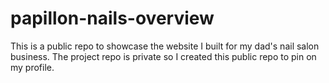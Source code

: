 # papillon-nails-overview
This is a public repo to showcase the website I built for my dad's nail salon business. The project repo is private so I created this public repo to pin on my profile.
